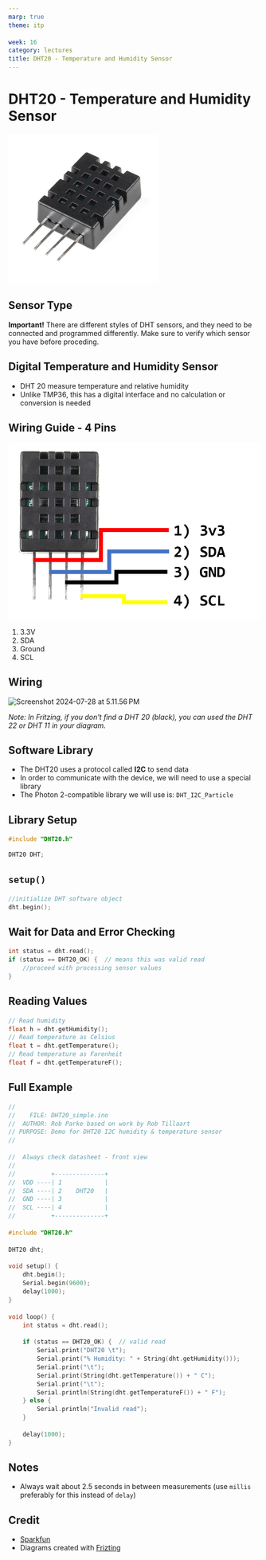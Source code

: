```yaml
---
marp: true
theme: itp

week: 16
category: lectures
title: DHT20 - Temperature and Humidity Sensor
---
```


<!-- headingDivider: 2 -->

# DHT20 - Temperature and Humidity Sensor

<img src="lecture_dht20.assets/image-20221005105656590.png" alt="DHT 22" style="width:300px;" />  



## Sensor Type

**Important!** There are different styles of DHT sensors, and they need to be connected and programmed differently. Make sure to verify which sensor you have before proceding.

## Digital Temperature and Humidity Sensor

* DHT 20 measure temperature and relative humidity
* Unlike TMP36, this has a digital interface and no calculation or conversion is needed

## Wiring Guide - 4 Pins
![bg right](lecture_dht20.assets/dht20_graphics.png) 

1. 3.3V
2. SDA
3. Ground
4. SCL

## Wiring

<img src="lecture_dht20.assets/Screenshot 2024-07-28 at 5.11.56 PM.png" alt="Screenshot 2024-07-28 at 5.11.56 PM" style="width:500px;" />

*Note: In Fritzing, if you don't find a DHT 20 (black), you can used the DHT 22 or DHT 11 in your diagram.*

## Software Library

* The DHT20 uses a protocol called **I2C** to send data
* In order to communicate with the device, we will need to use a special library 
* The Photon 2-compatible library we will use is:
  ```DHT_I2C_Particle```



## Library Setup

```c++
#include "DHT20.h"
```

```c++
DHT20 DHT;
```
## ```setup()```

```c++
//initialize DHT software object
dht.begin();
```

## Wait for Data and Error Checking

```c++
int status = dht.read();
if (status == DHT20_OK) {  // means this was valid read
	//proceed with processing sensor values
}
```

## Reading Values

```c++
// Read humidity
float h = dht.getHumidity();
// Read temperature as Celsius
float t = dht.getTemperature();
// Read temperature as Farenheit
float f = dht.getTemperatureF();
```



## Full Example

```c++
//
//    FILE: DHT20_simple.ino
//  AUTHOR: Rob Parke based on work by Rob Tillaart
// PURPOSE: Demo for DHT20 I2C humidity & temperature sensor
//

//  Always check datasheet - front view
//
//          +--------------+
//  VDD ----| 1            |
//  SDA ----| 2    DHT20   |
//  GND ----| 3            |
//  SCL ----| 4            |
//          +--------------+

#include "DHT20.h"

DHT20 dht;

void setup() {
    dht.begin();
    Serial.begin(9600);
    delay(1000);
}

void loop() {
    int status = dht.read();

    if (status == DHT20_OK) {  // valid read
        Serial.print("DHT20 \t");
        Serial.print("% Humidity: " + String(dht.getHumidity()));
        Serial.print("\t");
        Serial.print(String(dht.getTemperature()) + " C");
        Serial.print("\t");
        Serial.println(String(dht.getTemperatureF()) + " F");
    } else {
        Serial.println("Invalid read");
    }

    delay(1000);
}
```

## Notes

* Always wait about 2.5 seconds in between measurements (use `millis` preferably for this instead of `delay`)

## Credit

* [Sparkfun](https://www.sparkfun.com/products/10167)
* Diagrams created with [Frizting](https://fritzing.org)





























